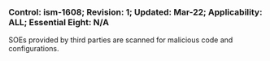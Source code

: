 ### Control: ism-1608; Revision: 1; Updated: Mar-22; Applicability: ALL; Essential Eight: N/A
<p>SOEs provided by third parties are scanned for malicious code and configurations.</p>